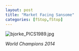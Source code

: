 ```yaml
---
layout: post
title: "Market Facing Sansome"
categories: [fStop,fStop]
---
```

<img alt="bjorke_PICS1989.jpg" src="http://www.botzilla.com/blog/archives/pix2014/bjorke_PICS1989.jpg" class="img-responsive" border="0" />

<i>World Champions 2014</i>



